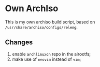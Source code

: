Own ArchIso
===========

  This is my own archiso build script, based on `/usr/share/archiso/configs/releng`.


Changes
-------

   1. enable `archlinuxcn` repo in the airootfs;
   2. make use of `neovim` instead of `vim`;
